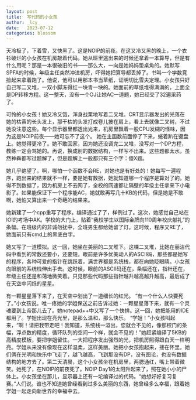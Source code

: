 ```yaml
---
layout: post
title:  写代码的小女孩
author: _lcy_
date:   2023-07-12
categories: blossom
---
```


天冷极了，下着雪，又快黑了。这是NOIP的前夜。在这又冷又黑的晚上，一个衣衫破烂的小女孩在机房敲着代码。她从班里逃出来的时候还拿着一本算导，但是有什么用呢？那是一本很破旧的书——那么大，一向是她妈妈垫桌角的。她默写SPFA的时候，年级主任突然冲进机房，吓得她把算导都丢掉了。书叫一个学数竞捡起来拿着跑了。他说，他可以用那本书当草纸，证明切比雪夫定理。小女孩只好自己写二叉堆，一双小脚冻得红一块青一块的。她面前的草纸堆得满满的，上面全是DP转移方程。这一整天，没有一个OJ让她AC一道题，她已经交了32遍采药了。

可怜的小女孩！她又冷又饿，浑身战栗地写着二叉堆。CRT显示器发出的光落在她的枯黄的长头发上，那干枯的头发打成卷儿披在肩上，看上去就像二叉树，不过她没注意这些。每个显示器里都透出光来，机房里飘着一股CPU发糊的怪味，因为这是NOIP前夜——她可忘不了这个。 她在主函数前面停了下来，蜷着趴在键盘上。她觉得更冷了。她不敢回家，因为她还没调完二叉堆，没写对一个DP方程，教练一定会骂她的。再说，换成别的数据结构，一样写不出来。这些题都太水，虽然神犇都写过题解了，但是题解上一般都只有三个字：傻X题。 　　

她几乎绝望了。啊，哪怕一个函数不会RE，对她也是有好处的！她每写一遍程序，跑出来的结果就不一样，要是她有数据，她就知道哪一个程序是算对了的。她得不到数据了，因为机房上不去网了，全校的网速都让隔壁的年级主任拿来下小电影了。如果能保证下一个程序能AC，她就敢再写几十KB的代码，但是她是不敢啊，她怕又算出来一个奇葩的结果来。 　　

她新建了一个cpp重写了程序。编译通过了了，样例过了。这次，她感觉自己站在IOI的考场中AK。学校的大门上，贴着“我校学生以国际金牌向110周年校庆献礼”的条幅。在班级内的非诚勿扰中，全班男生都给她留了灯。这时候，程序又RE了，她面前只有cmd上的黑底白字。

她又写了一道模拟。这一回，她坐在美丽的二叉堆下。这棵二叉堆，比她在丽洁代码中看到的常数还要小，还要短。眼前是许多优美动人的ASCII码，那些都是她写的程序，各种可爱的指针在跳跃着，满世界都是系统栈，都在向她眨眼睛。小女孩向眼前的系统栈伸出手去。这时候，眼前的ASCII码还在，条幅还在，指针还在，年级主任还是和蔼地微笑着。只见那些代码那些指针越升越高越升越高，最后成了在天空中闪烁的星星。

有一颗星星落下来了，在天空中划出了一道细长的红光。 “有一个什么人快要死了。”小女孩说。唯一疼她的学姐保送之前告诉过她：一颗星星落下来，就有一个灵魂要到上帝那儿去了。她notepad++中又写了一个快排。这一回，她把能用的IDE都用了。学姐出现在亮光里，是那么温和，那么快乐。 “学姐！”小女孩叫起来，“啊！请把我带走吧！我知道，系统栈一溢出，您就会不见的，像那校门的条幅，浮点数的精度，循环队列的空间一个样，就会不见的！”她赶紧编译了5KB的高精度模板，要把学姐留住。一大把程序发出强烈的光，把机房照得跟白天一样明亮。学姐从来没有像现在这样温柔，这样美丽。她把小女孩抱起来，搂在怀里。她们俩在光明和快乐中飞走了，越飞越高，飞到那没有DP，没有图论，也没有数据结构的地方去了。第二天清晨，这个小女孩坐在机房里，两腮通红，嘴上带着微笑。她死了，在NOIP的前夜死了。NOIP Day1的太阳升起来了，照在她小小的尸体上。小女孩坐在那儿，显示器上还有一坨编译过的代码。“她想好好复习复赛。”人们说。谁也不知道她曾经看到过多么美丽的东西，她曾经多么幸福，跟着她学姐一起走向新世界的幸福中去。